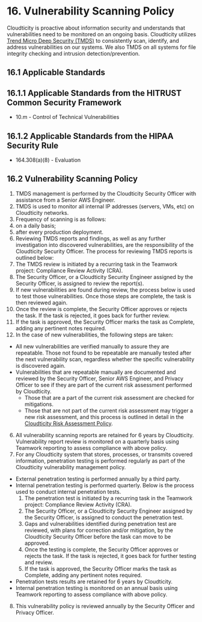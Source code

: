 # 16. Vulnerability Scanning Policy

Cloudticity is proactive about information security and understands that vulnerabilities need to be monitored on an ongoing basis. Cloudticity utilizes [Trend Micro Deep Security (TMDS)](https://www.trendmicro.com/en_us/business/products/hybrid-cloud/deep-security-for-cloud.html) to consistently scan, identify, and address vulnerabilities on our systems. We also TMDS on all systems for file integrity checking and intrusion detection/prevention.

## 16.1 Applicable Standards

## 16.1.1 Applicable Standards from the HITRUST Common Security Framework

* 10.m - Control of Technical Vulnerabilities

## 16.1.2 Applicable Standards from the HIPAA Security Rule

* 164.308(a)(8) - Evaluation

## 16.2 Vulnerability Scanning Policy

1. TMDS management is performed by the Cloudticity Security Officer with assistance from a Senior AWS Engineer.
2. TMDS is used to monitor all internal IP addresses (servers, VMs, etc) on Cloudticity networks.
3. Frequency of scanning is as follows:
  1. on a daily basis;
  2. after every production deployment.
4. Reviewing TMDS reports and findings, as well as any further investigation into discovered vulnerabilities, are the responsibility of the Cloudticity Security Officer. The process for reviewing TMDS reports is outlined below:
  1. The TMDS review is initiated by a recurring task in the Teamwork project: Compliance Review Activity (CRA).
  2. The Security Officer, or a Cloudticity Security Engineer assigned by the Security Officer, is assigned to review the report(s).
  3. If new vulnerabilities are found during review, the process below is used to test those vulnerabilities. Once those steps are complete, the task is then reviewed again.
  4. Once the review is complete, the Security Officer approves or rejects the task. If the task is rejected, it goes back for further review.
  5. If the task is approved, the Security Officer marks the task as Complete, adding any pertinent notes required.
5. In the case of new vulnerabilities, the following steps are taken:
  * All new vulnerabilities are verified manually to assure they are repeatable. Those not found to be repeatable are manually tested after the next vulnerability scan, regardless whether the specific vulnerability is discovered again.
  * Vulnerabilities that are repeatable manually are documented and reviewed by the Security Officer, Senior AWS Engineer, and Privacy Officer to see if they are part of the current risk assessment performed by Cloudticity.
    * Those that are a part of the current risk assessment are checked for mitigations.
    * Those that are not part of the current risk assessment may trigger a new risk assessment, and this process is outlined in detail in the [Cloudticity Risk Assessment Policy](04-risk_management_policy.md).
6. All vulnerability scanning reports are retained for 6 years by Cloudticity. Vulnerability report review is monitored on a quarterly basis using Teamwork reporting to assess compliance with above policy.
7. For any Cloudticity system that stores, processes, or transmits covered information, penetration testing is performed regularly as part of the Cloudticity vulnerability management policy.
  * External penetration testing is performed annually by a third party.
  * Internal penetration testing is performed quarterly. Below is the process used to conduct internal penetration tests.
      1. The penetration test is initiated by a recurring task in the Teamwork project: Compliance Review Activity (CRA).
      2. The Security Officer, or a Cloudticity Security Engineer assigned by the Security Officer, is assigned to conduct the penetration test.
      3. Gaps and vulnerabilities identified during penetration test are reviewed, with plans for correction and/or mitigation, by the Cloudticity Security Officer before the task can move to be approved.
      4. Once the testing is complete, the Security Officer approves or rejects the task. If the task is rejected, it goes back for further testing and review.
      5. If the task is approved, the Security Officer marks the task as Complete, adding any pertinent notes required.
  * Penetration tests results are retained for 6 years by Cloudticity.
  * Internal penetration testing is monitored on an annual basis using Teamwork reporting to assess compliance with above policy.
8. This vulnerability policy is reviewed annually by the Security Officer and Privacy Officer.
